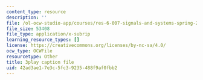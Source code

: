 ```yaml
---
content_type: resource
description: ''
file: /ol-ocw-studio-app/courses/res-6-007-signals-and-systems-spring-2011/42ad3ae17e3c5fc39235488f9af0fbb2_S7MG1hgn0dY.vtt
file_size: 53408
file_type: application/x-subrip
learning_resource_types: []
license: https://creativecommons.org/licenses/by-nc-sa/4.0/
ocw_type: OCWFile
resourcetype: Other
title: 3play caption file
uid: 42ad3ae1-7e3c-5fc3-9235-488f9af0fbb2
---
```

